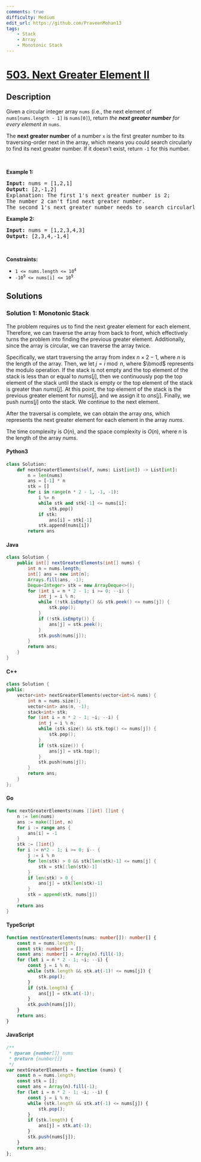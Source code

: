 ```yaml
---
comments: true
difficulty: Medium
edit_url: https://github.com/PraveenMohan13
tags:
    - Stack
    - Array
    - Monotonic Stack
---
```


<!-- problem:start -->

# [503. Next Greater Element II](https://leetcode.com/problems/next-greater-element-ii)


## Description

<!-- description:start -->

<p>Given a circular integer array <code>nums</code> (i.e., the next element of <code>nums[nums.length - 1]</code> is <code>nums[0]</code>), return <em>the <strong>next greater number</strong> for every element in</em> <code>nums</code>.</p>

<p>The <strong>next greater number</strong> of a number <code>x</code> is the first greater number to its traversing-order next in the array, which means you could search circularly to find its next greater number. If it doesn&#39;t exist, return <code>-1</code> for this number.</p>

<p>&nbsp;</p>
<p><strong class="example">Example 1:</strong></p>

<pre>
<strong>Input:</strong> nums = [1,2,1]
<strong>Output:</strong> [2,-1,2]
Explanation: The first 1&#39;s next greater number is 2; 
The number 2 can&#39;t find next greater number. 
The second 1&#39;s next greater number needs to search circularly, which is also 2.
</pre>

<p><strong class="example">Example 2:</strong></p>

<pre>
<strong>Input:</strong> nums = [1,2,3,4,3]
<strong>Output:</strong> [2,3,4,-1,4]
</pre>

<p>&nbsp;</p>
<p><strong>Constraints:</strong></p>

<ul>
	<li><code>1 &lt;= nums.length &lt;= 10<sup>4</sup></code></li>
	<li><code>-10<sup>9</sup> &lt;= nums[i] &lt;= 10<sup>9</sup></code></li>
</ul>

<!-- description:end -->

## Solutions

<!-- solution:start -->

### Solution 1: Monotonic Stack

The problem requires us to find the next greater element for each element. Therefore, we can traverse the array from back to front, which effectively turns the problem into finding the previous greater element. Additionally, since the array is circular, we can traverse the array twice.

Specifically, we start traversing the array from index $n \times 2 - 1$, where $n$ is the length of the array. Then, we let $j = i \bmod n$, where $\bmod$ represents the modulo operation. If the stack is not empty and the top element of the stack is less than or equal to $nums[j]$, then we continuously pop the top element of the stack until the stack is empty or the top element of the stack is greater than $nums[j]$. At this point, the top element of the stack is the previous greater element for $nums[j]$, and we assign it to $ans[j]$. Finally, we push $nums[j]$ onto the stack. We continue to the next element.

After the traversal is complete, we can obtain the array $ans$, which represents the next greater element for each element in the array $nums$.

The time complexity is $O(n)$, and the space complexity is $O(n)$, where $n$ is the length of the array $nums$.

<!-- tabs:start -->

#### Python3

```python
class Solution:
    def nextGreaterElements(self, nums: List[int]) -> List[int]:
        n = len(nums)
        ans = [-1] * n
        stk = []
        for i in range(n * 2 - 1, -1, -1):
            i %= n
            while stk and stk[-1] <= nums[i]:
                stk.pop()
            if stk:
                ans[i] = stk[-1]
            stk.append(nums[i])
        return ans
```

#### Java

```java
class Solution {
    public int[] nextGreaterElements(int[] nums) {
        int n = nums.length;
        int[] ans = new int[n];
        Arrays.fill(ans, -1);
        Deque<Integer> stk = new ArrayDeque<>();
        for (int i = n * 2 - 1; i >= 0; --i) {
            int j = i % n;
            while (!stk.isEmpty() && stk.peek() <= nums[j]) {
                stk.pop();
            }
            if (!stk.isEmpty()) {
                ans[j] = stk.peek();
            }
            stk.push(nums[j]);
        }
        return ans;
    }
}
```

#### C++

```cpp
class Solution {
public:
    vector<int> nextGreaterElements(vector<int>& nums) {
        int n = nums.size();
        vector<int> ans(n, -1);
        stack<int> stk;
        for (int i = n * 2 - 1; ~i; --i) {
            int j = i % n;
            while (stk.size() && stk.top() <= nums[j]) {
                stk.pop();
            }
            if (stk.size()) {
                ans[j] = stk.top();
            }
            stk.push(nums[j]);
        }
        return ans;
    }
};
```

#### Go

```go
func nextGreaterElements(nums []int) []int {
	n := len(nums)
	ans := make([]int, n)
	for i := range ans {
		ans[i] = -1
	}
	stk := []int{}
	for i := n*2 - 1; i >= 0; i-- {
		j := i % n
		for len(stk) > 0 && stk[len(stk)-1] <= nums[j] {
			stk = stk[:len(stk)-1]
		}
		if len(stk) > 0 {
			ans[j] = stk[len(stk)-1]
		}
		stk = append(stk, nums[j])
	}
	return ans
}
```

#### TypeScript

```ts
function nextGreaterElements(nums: number[]): number[] {
    const n = nums.length;
    const stk: number[] = [];
    const ans: number[] = Array(n).fill(-1);
    for (let i = n * 2 - 1; ~i; --i) {
        const j = i % n;
        while (stk.length && stk.at(-1)! <= nums[j]) {
            stk.pop();
        }
        if (stk.length) {
            ans[j] = stk.at(-1)!;
        }
        stk.push(nums[j]);
    }
    return ans;
}
```

#### JavaScript

```js
/**
 * @param {number[]} nums
 * @return {number[]}
 */
var nextGreaterElements = function (nums) {
    const n = nums.length;
    const stk = [];
    const ans = Array(n).fill(-1);
    for (let i = n * 2 - 1; ~i; --i) {
        const j = i % n;
        while (stk.length && stk.at(-1) <= nums[j]) {
            stk.pop();
        }
        if (stk.length) {
            ans[j] = stk.at(-1);
        }
        stk.push(nums[j]);
    }
    return ans;
};
```

<!-- tabs:end -->

<!-- solution:end -->

<!-- problem:end -->
